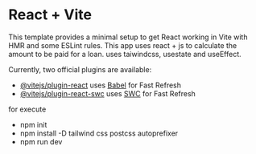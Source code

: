 # React + Vite

This template provides a minimal setup to get React working in Vite with HMR and some ESLint rules.
This app uses react + js to calculate the amount to be paid for a loan.
uses taiwindcss, usestate and useEffect.

Currently, two official plugins are available:

- [@vitejs/plugin-react](https://github.com/vitejs/vite-plugin-react/blob/main/packages/plugin-react/README.md) uses [Babel](https://babeljs.io/) for Fast Refresh
- [@vitejs/plugin-react-swc](https://github.com/vitejs/vite-plugin-react-swc) uses [SWC](https://swc.rs/) for Fast Refresh


for execute
- npm init
- npm install -D tailwind css postcss autoprefixer
- npm run dev
